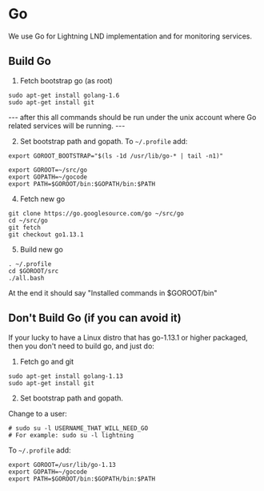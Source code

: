 # Go

We use Go for Lightning LND implementation and for monitoring services.


## Build Go

1. Fetch bootstrap go (as root)

```
sudo apt-get install golang-1.6
sudo apt-get install git
```


--- after this all commands should be run under the unix account where Go related services will be running. ---

2. Set bootstrap path and gopath. To `~/.profile` add:

```
export GOROOT_BOOTSTRAP="$(ls -1d /usr/lib/go-* | tail -n1)"

export GOROOT=~/src/go
export GOPATH=~/gocode
export PATH=$GOROOT/bin:$GOPATH/bin:$PATH
```

4. Fetch new go
```
git clone https://go.googlesource.com/go ~/src/go
cd ~/src/go
git fetch
git checkout go1.13.1
```

5. Build new go
```
. ~/.profile
cd $GOROOT/src
./all.bash
```
At the end it should say "Installed commands in $GOROOT/bin"



## Don't Build Go (if you can avoid it)

If your lucky to have a Linux distro that has go-1.13.1 or higher packaged, then you don't need to build go, and just do:

1. Fetch go and git
```
sudo apt-get install golang-1.13
sudo apt-get install git
```

2. Set bootstrap path and gopath.

Change to a user:
```
# sudo su -l USERNAME_THAT_WILL_NEED_GO
# For example: sudo su -l lightning
```

To `~/.profile` add:
```
export GOROOT=/usr/lib/go-1.13
export GOPATH=~/gocode
export PATH=$GOROOT/bin:$GOPATH/bin:$PATH
```


